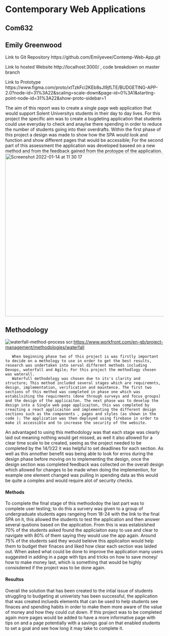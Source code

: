 # Contemporary Web Applications # 
 ## Com632 ##
## Emily Greenwood ## 
      
  <p> Link to Git Repository https://github.com/Emilyevee/Contemp-Web-App.git <p> 
  <p> Link to hosted Website http://localhost:3000/ , code breakdown on master branch<p>
  <p> Link to Prototype 
      https://www.figma.com/proto/xtTzkFci2KEb8sJl9jfLTE/BUDGETING-APP-2.0?node-id=31%3A22&scaling=scale-down&page-id=0%3A1&starting-point-node-id=31%3A22&show-proto-sidebar=1 <p> 
      <p> The aim of this report was to create a single page web application that would support Solent Universitys students in their day to day lives. For this project the specific aim was to create a bugdeting application that students could use everyday to check and anaylse there spending in order to reduce the number of students going into their overdrafts. Within the first phase of this project a design was made to show how the SPA would look and function and show different pages that would be accessible; For the second part of this assessment the application was developed baseed on a new method and from the feedback gained from the protoype of the application. 
  
<img width="516" alt="Screenshot 2022-01-14 at 11 30 17" src="https://user-images.githubusercontent.com/55785835/149511558-effd207b-666b-4df5-a4bf-d2505bfc06ab.png">

      
## Methodology ##
![waterfall-method-process](https://user-images.githubusercontent.com/55785835/149515818-ef955dad-ca42-4216-b5dc-f86b80b96b55.png)
scr:https://www.workfront.com/en-gb/project-management/methodologies/waterfall
       
       When beginning phase two of this project is was firstly important to decide on a methology to use in order to get the best results, research was undertaken into serval different methods including Devops, waterfall and Agile; For this project the methodlogy chosen was waterall. 
       Waterfull methodology was chosen due to its's clarity and structure; This method included several stages which are requiremnts, design, implementation, verification and maintence. The first two sections of this method was completed in phase one which was estabilsihing the requirments (done through surveys and focus groups) and the design of the applicaiton. The next phase was to develop the design into a Single web page applicaiton, this was completed by creacting a react applicaiton and implementing the different design sections such as the components , pages and styles (as shown in the code ); The application was then deployed using firebase in order to make it accessible and to increase the security of the website. 
  An advantaged to using this methodology was that each stage was clearly laid out meaning nothing would get missed, as well it also allowed for a clear time scale to be created, seeing as the project needed to be completed by the 14/1/22 it was helpful to set deadlines for each section. As well as this annother benefit was being able to look for erros during the design phase before moving on to implementing the design, once the design section was completed feedback was collected on the overall design which allowed for changes to be made when doing the implemention, for example one element changed was pulling in spending data as this would be quite a complex and would require alot of security checks. 
       
       
 #### Methods ####
To complete the final stage of this methododoy the last part was to complete user testing; to do this a survery was given to a group of undergraduate students ages rangeing from 18-24 with the link to the final SPA on it, this allowed the students to test the application and then answer several qustions based on the application. From this is was estabislshed 70% of the students asked found the appliciaiton easy to use and clear to navigate with 80% of them saying they would use the app again. Around 75% of the students said they would beleive this applicaiton would help them to budget their finaces and liked how clear each section was laided out. 
 When asked what could be done to improve the application many users suggested in adding in a page with tips and tricks on how to save money/ how to make money last, which is something that would be highly consisdered if the project was to be done again. 
       
       
#### Resultss ####
Overall the solution that has been created to the intial issue of students struggling to budgeting at univeristy has been successful, the application that was created inclueds elements that can be used to help students see finaces and spending habits in order to make them more aware of the value of money and how they could cut down. If this project was to be completed again more pages would be added to have a more informative page with tips on and a page potentially with a savings goal on that enabled students to set a goal and see how long it may take to complete it. 
       
